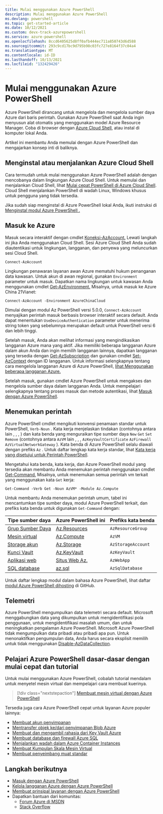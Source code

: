 ```yaml
---
title: Mulai menggunakan Azure PowerShell
description: Mulai menggunakan Azure PowerShell
ms.devlang: powershell
ms.topic: get-started-article
ms.date: 10/12/2021
ms.custom: devx-track-azurepowershell
ms.service: azure-powershell
ms.openlocfilehash: 8ccd6405625d8ff0afb444ec711a850743d6d588
ms.sourcegitcommit: 293c9cd17bc9d795b98c03fc727e8164f37c04a4
ms.translationtype: MT
ms.contentlocale: id-ID
ms.lasthandoff: 10/13/2021
ms.locfileid: "132429426"
---
```

# <a name="get-started-with-azure-powershell"></a>Mulai menggunakan Azure PowerShell

Azure PowerShell dirancang untuk mengelola dan mengelola sumber daya Azure dari baris perintah.
Gunakan Azure PowerShell saat Anda ingin menyusun alat otomatis yang menggunakan model Azure Resource Manager. Coba di browser dengan [Azure Cloud Shell](/azure/cloud-shell/overview), atau instal di komputer lokal Anda.

Artikel ini membantu Anda memulai dengan Azure PowerShell dan mengajarkan konsep inti di baliknya.

## <a name="install-or-run-in-azure-cloud-shell"></a>Menginstal atau menjalankan Azure Cloud Shell

Cara termudah untuk mulai menggunakan Azure PowerShell adalah dengan mencobanya dalam lingkungan Azure Cloud Shell. Untuk memulai dan menjalankan Cloud Shell, lihat [Mulai cepat PowerShell di Azure Cloud Shell](/azure/cloud-shell/quickstart-powershell). Cloud Shell menjalankan PowerShell di wadah Linux, Windows khusus untuk pengguna yang tidak tersedia.

Jika sudah siap menginstal di Azure PowerShell lokal Anda, ikuti instruksi di [Menginstal modul Azure PowerShell .](install-az-ps.md)

## <a name="sign-in-to-azure"></a>Masuk ke Azure

Masuk secara interaktif dengan cmdlet [Koneksi-AzAccount.](/powershell/module/az.accounts/connect-azaccount) Lewati langkah ini jika Anda menggunakan Cloud Shell. Sesi Azure Cloud Shell Anda sudah diautentikasi untuk lingkungan, langganan, dan penyewa yang meluncurkan sesi Cloud Shell.

```azurepowershell-interactive
Connect-AzAccount
```

Lingkungan penawaran layanan awan Azure mematuhi hukum penanganan data kawasan. Untuk akun di awan regional, gunakan `Environment` parameter untuk masuk. Dapatkan nama lingkungan untuk kawasan Anda menggunakan cmdlet [Get-AzEnvironment.](/powershell/module/Az.Accounts/Get-AzEnvironment)
Misalnya, untuk masuk ke Azure China 21Vianet:

```azurepowershell-interactive
Connect-AzAccount -Environment AzureChinaCloud
```

Dimulai dengan modul Az PowerShell versi 5.0.0, `Connect-AzAccount` menyajikan perintah masuk berbasis browser interaktif secara default. Anda dapat menentukan `UseDeviceAuthentication` parameter untuk menerima string token yang sebelumnya merupakan default untuk PowerShell versi 6 dan lebih tinggi.

Setelah masuk, Anda akan melihat informasi yang mengindikasikan langganan Azure mana yang aktif. Jika memiliki beberapa langganan Azure dalam akun Anda dan ingin memilih langganan lainnya, dapatkan langganan yang tersedia dengan [Get-AzSubscription](/powershell/module/az.accounts/get-azsubscription) dan gunakan cmdlet [Set-AzContext](/powershell/module/az.accounts/set-azcontext) dengan ID langganan. Untuk informasi selengkapnya tentang cara mengelola langganan Azure di Azure PowerShell, [lihat Menggunakan beberapa langganan Azure.](manage-subscriptions-azureps.md)

Setelah masuk, gunakan cmdlet Azure PowerShell untuk mengakses dan mengelola sumber daya dalam langganan Anda. Untuk mempelajari selengkapnya tentang proses masuk dan metode autentikasi, lihat [Masuk dengan Azure PowerShell](authenticate-azureps.md).

## <a name="find-commands"></a>Menemukan perintah

Azure PowerShell cmdlet mengikuti konvensi penamaan standar untuk PowerShell, `Verb-Noun` . Kata kerja menjelaskan tindakan (contohnya antara lain , , , ) dan kata benda yang menguraikan tipe sumber daya `New` `Get` `Set` `Remove` (contohnya antara `AzVM` lain , , , `AzKeyVaultCertificate` `AzFirewall` `AzVirtualNetworkGateway` ). Kata benda di Azure PowerShell selalu diawali dengan prefiks `Az` . Untuk daftar lengkap kata kerja standar, lihat [Kata kerja yang disetujui untuk Perintah PowerShell](/powershell/scripting/developer/cmdlet/approved-verbs-for-windows-powershell-commands).

Mengetahui kata benda, kata kerja, dan Azure PowerShell modul yang tersedia akan membantu Anda menemukan perintah menggunakan cmdlet [Get-Command.](/powershell/module/microsoft.powershell.core/get-command) Misalnya, untuk menemukan semua perintah vm terkait yang menggunakan kata `Get` kerja:

```powershell-interactive
Get-Command -Verb Get -Noun AzVM* -Module Az.Compute
```

Untuk membantu Anda menemukan perintah umum, tabel ini mencantumkan tipe sumber daya, modul Azure PowerShell terkait, dan prefiks kata benda untuk digunakan `Get-Command` dengan:

|                              Tipe sumber daya                              |                   Azure PowerShell ini                    |    Prefiks kata benda     |
| ----------------------------------------------------------------------- | ------------------------------------------------------------ | ------------------ |
| [Grup Sumber Daya](/azure/azure-resource-manager/resource-group-overview) | [Az.Resources](/powershell/module/az.resources#resources)    | `AzResourceGroup`  |
| [Mesin virtual](/azure/virtual-machines)                             | [Az.Compute](/powershell/module/az.compute#virtual_machines) | `AzVM`             |
| [Storage akun](/azure/storage/common/storage-introduction)          | [Az.Storage](/powershell/module/az.storage/)                 | `AzStorageAccount` |
| [Kunci Vault](/azure/key-vault/key-vault-whatis)                          | [Az.KeyVault](/powershell/module/az.keyvault)                | `AzKeyVault`       |
| [Aplikasi web](/azure/app-service)                                  | [Situs Web Az.](/powershell/module/az.websites)                | `AzWebApp`         |
| [SQL database](/azure/sql-database)                                    | [az.sql](/powershell/module/az.sql)                          | `AzSqlDatabase`    |

Untuk daftar lengkap modul dalam bahasa Azure PowerShell, lihat daftar [modul Azure PowerShell dihosting](https://github.com/Azure/azure-powershell/blob/master/documentation/azure-powershell-modules.md) di GitHub.

## <a name="telemetry"></a>Telemetri

Azure PowerShell mengumpulkan data telemetri secara default. Microsoft menggabungkan data yang dikumpulkan untuk mengidentifikasi pola penggunaan, untuk mengidentifikasi masalah umum, dan untuk meningkatkan pengalaman Azure PowerShell. Microsoft Azure PowerShell tidak mengumpulkan data pribadi atau pribadi apa pun. Untuk menonaktifkan pengumpulan data, Anda harus secara eksplisit memilih untuk tidak menggunakan [Disable-AzDataCollection](/powershell/module/az.accounts/disable-azdatacollection).

## <a name="learn-azure-powershell-basics-with-quickstarts-and-tutorials"></a>Pelajari Azure PowerShell dasar-dasar dengan mulai cepat dan tutorial

Untuk mulai menggunakan Azure PowerShell, cobalah tutorial mendalam untuk menyetel mesin virtual dan mempelajari cara membuat kuerinya.

> [!div class="nextstepaction"]
> [Membuat mesin virtual dengan Azure PowerShell](azureps-vm-tutorial.yml)

Tersedia juga cara Azure PowerShell cepat untuk layanan Azure populer lainnya:

* [Membuat akun penyimpanan](/azure/storage/common/storage-quickstart-create-account?tabs=azure-powershell)
* [Mentransfer objek ke/dari penyimpanan Blob Azure](/azure/storage/blobs/storage-quickstart-blobs-powershell)
* [Membuat dan mengambil rahasia dari Key Vault Azure](/azure/key-vault/quick-create-powershell)
* [Membuat database dan firewall Azure SQL](/azure/sql-database/scripts/sql-database-create-and-configure-database-powershell)
* [Menjalankan wadah dalam Azure Container Instances](/azure/container-instances/container-instances-quickstart-powershell)
* [Membuat Kumpulan Skala Mesin Virtual](/azure/virtual-machine-scale-sets/quick-create-powershell)
* [Membuat penyeimbang muat standar](/azure/load-balancer/quickstart-create-standard-load-balancer-powershell)

## <a name="next-steps"></a>Langkah berikutnya

* [Masuk dengan Azure PowerShell](authenticate-azureps.md)
* [Kelola langganan Azure dengan Azure PowerShell](manage-subscriptions-azureps.md)
* [Membuat prinsipal layanan dengan Azure PowerShell](create-azure-service-principal-azureps.md)
* Dapatkan bantuan dari komunitas:
  * [Forum Azure di MSDN](https://go.microsoft.com/fwlink/p/?LinkId=320212)
  * [Stack Overflow](https://go.microsoft.com/fwlink/?LinkId=320213)
